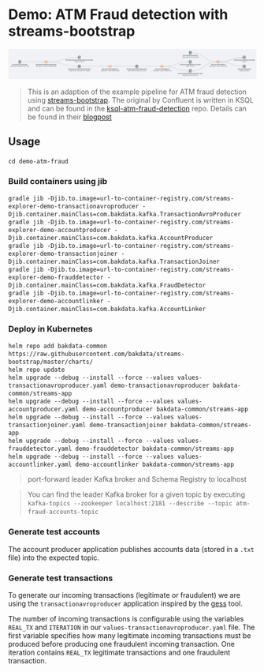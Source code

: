 # Demo: ATM Fraud detection with streams-bootstrap

![demo-pipeline](https://github.com/bakdata/streams-explorer/blob/main/screens/demo-pipeline.png?raw=true)

> This is an adaption of the example pipeline for ATM fraud detection using [streams-bootstrap](https://github.com/bakdata/streams-bootstrap). The original by Confluent is written in KSQL and can be found in the [ksql-atm-fraud-detection](https://github.com/confluentinc/demo-scene/tree/master/ksql-atm-fraud-detection) repo. Details can be found in their [blogpost](https://www.confluent.io/blog/atm-fraud-detection-apache-kafka-ksql/)

## Usage

`cd demo-atm-fraud`

### Build containers using jib

```
gradle jib -Djib.to.image=url-to-container-registry.com/streams-explorer-demo-transactionavroproducer -Djib.container.mainClass=com.bakdata.kafka.TransactionAvroProducer
gradle jib -Djib.to.image=url-to-container-registry.com/streams-explorer-demo-accountproducer -Djib.container.mainClass=com.bakdata.kafka.AccountProducer
gradle jib -Djib.to.image=url-to-container-registry.com/streams-explorer-demo-transactionjoiner -Djib.container.mainClass=com.bakdata.kafka.TransactionJoiner
gradle jib -Djib.to.image=url-to-container-registry.com/streams-explorer-demo-frauddetector -Djib.container.mainClass=com.bakdata.kafka.FraudDetector
gradle jib -Djib.to.image=url-to-container-registry.com/streams-explorer-demo-accountlinker -Djib.container.mainClass=com.bakdata.kafka.AccountLinker
```

### Deploy in Kubernetes

```
helm repo add bakdata-common https://raw.githubusercontent.com/bakdata/streams-bootstrap/master/charts/
helm repo update
helm upgrade --debug --install --force --values values-transactionavroproducer.yaml demo-transactionavroproducer bakdata-common/streams-app
helm upgrade --debug --install --force --values values-accountproducer.yaml demo-accountproducer bakdata-common/streams-app
helm upgrade --debug --install --force --values values-transactionjoiner.yaml demo-transactionjoiner bakdata-common/streams-app
helm upgrade --debug --install --force --values values-frauddetector.yaml demo-frauddetector bakdata-common/streams-app
helm upgrade --debug --install --force --values values-accountlinker.yaml demo-accountlinker bakdata-common/streams-app
```
> port-forward leader Kafka broker and Schema Registry to localhost

> You can find the leader Kafka broker for a given topic by executing `kafka-topics --zookeeper localhost:2181 --describe --topic atm-fraud-accounts-topic`

### Generate test accounts

The account producer application publishes accounts data (stored in a `.txt` file)  into the expected topic. 


### Generate test transactions

To generate our incoming transactions (legitimate or fraudulent) we are using the `transactionavroproducer` application inspired by the 
[gess](https://github.com/rmoff/gess) tool. 

The number of incoming transactions is configurable using the variables `REAL_TX` and `ITERATION` in our `values-transactionavroproducer.yaml` file.
The first variable specifies how many legitimate incoming transactions must be produced before producing one fraudulent incoming transaction.
One iteration contains `REAL_TX` legitimate transactions and one fraudulent transaction.


